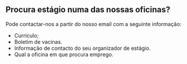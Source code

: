 ## Procura estágio numa das nossas oficinas?

Pode contactar-nos a partir do nosso email com a seguinte informação:
+ Curriculo;
+ Boletim de vacinas.
+ Informação de contacto do seu organizador de estágio.
+ Qual a oficina em que procura emprego.